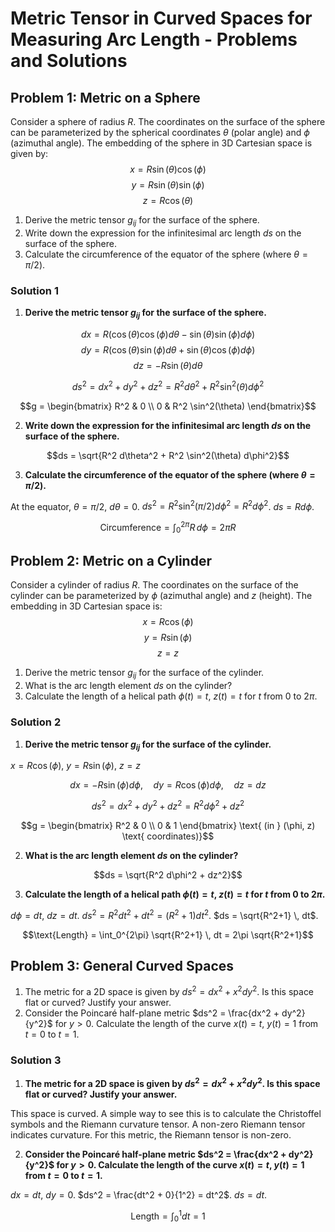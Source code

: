 # Metric Tensor in Curved Spaces for Measuring Arc Length - Problems and Solutions

## Problem 1: Metric on a Sphere

Consider a sphere of radius $R$. The coordinates on the surface of the sphere can be parameterized by the spherical coordinates $\theta$ (polar angle) and $\phi$ (azimuthal angle). The embedding of the sphere in 3D Cartesian space is given by:
$$x = R \sin(\theta) \cos(\phi)$$
$$y = R \sin(\theta) \sin(\phi)$$
$$z = R \cos(\theta)$$

1. Derive the metric tensor $g_{ij}$ for the surface of the sphere.
2. Write down the expression for the infinitesimal arc length $ds$ on the surface of the sphere.
3. Calculate the circumference of the equator of the sphere (where $\theta = \pi/2$).

### Solution 1

1. **Derive the metric tensor $g_{ij}$ for the surface of the sphere.**

$$dx = R(\cos(\theta)\cos(\phi)d\theta - \sin(\theta)\sin(\phi)d\phi)$$
$$dy = R(\cos(\theta)\sin(\phi)d\theta + \sin(\theta)\cos(\phi)d\phi)$$
$$dz = -R\sin(\theta)d\theta$$

$$ds^2 = dx^2+dy^2+dz^2 = R^2 d\theta^2 + R^2 \sin^2(\theta) d\phi^2$$

$$g = \begin{bmatrix} R^2 & 0 \\ 0 & R^2 \sin^2(\theta) \end{bmatrix}$$

2. **Write down the expression for the infinitesimal arc length $ds$ on the surface of the sphere.**

$$ds = \sqrt{R^2 d\theta^2 + R^2 \sin^2(\theta) d\phi^2}$$

3. **Calculate the circumference of the equator of the sphere (where $\theta = \pi/2$).**

At the equator, $\theta = \pi/2$, $d\theta = 0$. $ds^2 = R^2 \sin^2(\pi/2) d\phi^2 = R^2 d\phi^2$. $ds = R d\phi$.

$$\text{Circumference} = \int_0^{2\pi} R \, d\phi = 2\pi R$$

## Problem 2: Metric on a Cylinder

Consider a cylinder of radius $R$. The coordinates on the surface of the cylinder can be parameterized by $\phi$ (azimuthal angle) and $z$ (height). The embedding in 3D Cartesian space is:
$$x = R \cos(\phi)$$
$$y = R \sin(\phi)$$
$$z = z$$

1. Derive the metric tensor $g_{ij}$ for the surface of the cylinder.
2. What is the arc length element $ds$ on the cylinder?
3. Calculate the length of a helical path $\phi(t) = t$, $z(t) = t$ for $t$ from 0 to $2\pi$.

### Solution 2

1. **Derive the metric tensor $g_{ij}$ for the surface of the cylinder.**

$x = R \cos(\phi)$, $y = R \sin(\phi)$, $z = z$

$$dx = -R\sin(\phi)d\phi, \quad dy = R\cos(\phi)d\phi, \quad dz = dz$$

$$ds^2 = dx^2+dy^2+dz^2 = R^2 d\phi^2 + dz^2$$

$$g = \begin{bmatrix} R^2 & 0 \\ 0 & 1 \end{bmatrix} \text{ (in } (\phi, z) \text{ coordinates)}$$

2. **What is the arc length element $ds$ on the cylinder?**

$$ds = \sqrt{R^2 d\phi^2 + dz^2}$$

3. **Calculate the length of a helical path $\phi(t) = t$, $z(t) = t$ for $t$ from 0 to $2\pi$.**

$d\phi = dt$, $dz = dt$. $ds^2 = R^2 dt^2 + dt^2 = (R^2+1)dt^2$. $ds = \sqrt{R^2+1} \, dt$.

$$\text{Length} = \int_0^{2\pi} \sqrt{R^2+1} \, dt = 2\pi \sqrt{R^2+1}$$

## Problem 3: General Curved Spaces

1. The metric for a 2D space is given by $ds^2 = dx^2 + x^2 dy^2$. Is this space flat or curved? Justify your answer.
2. Consider the Poincaré half-plane metric $ds^2 = \frac{dx^2 + dy^2}{y^2}$ for $y > 0$. Calculate the length of the curve $x(t) = t$, $y(t) = 1$ from $t=0$ to $t=1$.

### Solution 3

1. **The metric for a 2D space is given by $ds^2 = dx^2 + x^2 dy^2$. Is this space flat or curved? Justify your answer.**

This space is curved. A simple way to see this is to calculate the Christoffel symbols and the Riemann curvature tensor. A non-zero Riemann tensor indicates curvature. For this metric, the Riemann tensor is non-zero.

2. **Consider the Poincaré half-plane metric $ds^2 = \frac{dx^2 + dy^2}{y^2}$ for $y > 0$. Calculate the length of the curve $x(t) = t$, $y(t) = 1$ from $t=0$ to $t=1$.**

$dx = dt$, $dy = 0$. $ds^2 = \frac{dt^2 + 0}{1^2} = dt^2$. $ds = dt$.

$$\text{Length} = \int_0^1 dt = 1$$